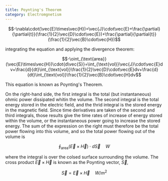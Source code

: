 ```yaml
---
title: Poynting's Theorem
category: Electromgnetism
---
```


$$-\nabla\cdot(\vec{E}\times\vec{H})=\vec{J}\cdot\vec{E}+\frac{\partial}{\partial{t}}(\frac{1}{2}\vec{D}\cdot\vec{E})+\frac{\partial}{\partial{t}}(\frac{1}{2}\vec{B}\cdot\vec{H})$$

integrating the equation and applying the divergence theorem:

$$-\oint_{\text{area}}(\vec{E}\times\vec{H})\cdot{d\vec{S}}=\int_{\text{vol}}\vec{J}\cdot\vec{E}dv+\frac{d}{dt}\int_{\text{vol}}\frac{1}{2}\vec{D}\cdot\vec{E}dv+\frac{d}{dt}\int_{\text{vol}}\frac{1}{2}\vec{B}\cdot\vec{H}dv$$

This equation is known as Poynting's Theorem.

On the right-hand side, the first integral is the total (but instantaneous) ohmic power dissipated whitin the volume. The second integral is the total energy stored in the electric field, and the  thrid integral is the stored energy in the magnetic field. Since time derivatives are taken of the second and third integrals, those results give the time rates of increase of energy stored within the volume, or the instantaneous power going to increase the stored energy. The sum of the expression on the right must therefore be the total power flowing into this volume, and so the total power flowing out of the volume is

$$\oint_{\text{area}}(\vec{E}\times\vec{H})\cdot{d\vec{S}}\quad W$$

where the integral is over the colsed surface surrounding the volume. The cross product $\vec{E}\times\vec{H}$ is known as the Poynting vector, $\vec{S}$,

$$\vec{S}=\vec{E}\times\vec{H}\quad{W/m^2}$$
